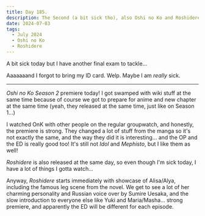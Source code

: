```yaml
---
title: Day 185.
description: The Second (a bit sick tho), also Oshi no Ko and Roshidere
date: 2024-07-03
tags: 
  - July 2024
  - Oshi no Ko
  - Roshidere
---
```


A bit sick today but I have another final exam to tackle...

Aaaaaaand I forgot to bring my ID card. Welp. Maybe I am *really* sick.

-----

*Oshi no Ko Season 2* premiere today! I got swamped with wiki stuff at the same time because of course we got to prepare for anime and new chapter at the same time (yeah, they released at the same time, just like on Season 1...)

I watched OnK with other people on the regular groupwatch, and honestly, the premiere is strong. They changed a lot of stuff from the manga so it's not exactly the same, and the way they did it is interesting... and the OP and the ED is really good too! It's still not *Idol* and *Mephisto*, but I like them as well!

*Roshidere* is also released at the same day, so even though I'm sick today, I have a lot of things I gotta watch...

Anyway, *Roshidere* starts immediately with showcase of Alisa/Alya, including the famous leg scene from the novel. We get to see a lot of her charming personality and Russian voice over by Sumire Uesaka, and the slow introduction to everyone else like Yuki and Maria/Masha... strong premiere, and apparently the ED will be different for each episode.